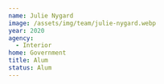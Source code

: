 ```yaml
---
name: Julie Nygard
image: /assets/img/team/julie-nygard.webp
year: 2020
agency:
  - Interior
home: Government
title: Alum
status: Alum
---
```


